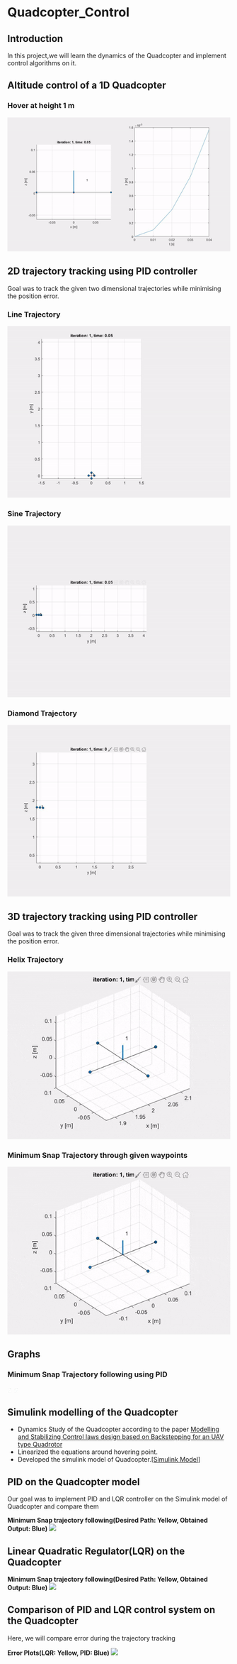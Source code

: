 # Quadcopter_Control

## Introduction
  In this project,we will learn the dynamics of the Quadcopter and implement control algorithms on it.

## Altitude control of a 1D Quadcopter
### Hover at height 1 m

![](https://github.com/Ayush1285/Quadcopter_Control/blob/main/1-D_Control/Results/heightcontrol.gif)

## 2D trajectory tracking using PID controller
Goal was to track the given two dimensional trajectories while minimising the position error.
### Line Trajectory

![](https://github.com/Ayush1285/Quadcopter_Control/blob/main/2-D_Control/Results/trajline.gif)

### Sine Trajectory

![](https://github.com/Ayush1285/Quadcopter_Control/blob/main/2-D_Control/Results/trajsine.gif)

### Diamond Trajectory

![](https://github.com/Ayush1285/Quadcopter_Control/blob/main/2-D_Control/Results/trajdiamond.gif)

## 3D trajectory tracking using PID controller
Goal was to track the given three dimensional trajectories while minimising the position error.
### Helix Trajectory

![](https://github.com/Ayush1285/Quadcopter_Control/blob/main/3-D_Control/Results/trajhelix.gif)

### Minimum Snap Trajectory through given waypoints

![](https://github.com/Ayush1285/Quadcopter_Control/blob/main/3-D_Control/Results/trajminsnap.gif)

## Graphs
### Minimum Snap Trajectory following using PID
<img src="https://github.com/Ayush1285/Quadcopter_Control/blob/main/Simulink_Models/Results/xpositionpid.jpg" width="10" height="10"/>
<img src="Simulink_Models/Results/ypositionpid.jpg" width="10" height="10"/>


## Simulink modelling of the Quadcopter
  * Dynamics Study of the Quadcopter according to the paper [Modelling and Stabilizing Control laws design based on Backstepping for an UAV type Quadrotor](https://drive.google.com/file/d/1x7zfYDEAd4OGHKVt8xIQ0uwxMXA-TSl7/view?usp=sharing)
  * Linearized the equations around hovering point.
  * Developed the simulink model of Quadcopter.[[Simulink Model](https://github.com/Ayush1285/Robust_Quadcopter_Control/blob/main/Simulink%20Models/Quadrotor_linearized.slx)]
  
## PID on the Quadcopter model
  Our goal was to implement PID and LQR controller on the Simulink model of Quadcopter and compare them
  
  **Minimum Snap trajectory following(Desired Path: Yellow, Obtained Output: Blue)**
  ![](https://github.com/Ayush1285/Robust_Quadcopter_Control/blob/main/Simulink%20Models/Results/PID.png)
  
## Linear Quadratic Regulator(LQR) on the Quadcopter

  **Minimum Snap trajectory following(Desired Path: Yellow, Obtained Output: Blue)**
  ![](https://github.com/Ayush1285/Robust_Quadcopter_Control/blob/main/Simulink%20Models/Results/LQR.png)
  
## Comparison of PID and LQR control system on the Quadcopter
  Here, we will compare error during the trajectory tracking
  
  **Error Plots(LQR: Yellow, PID: Blue)**
  ![](https://github.com/Ayush1285/Robust_Quadcopter_Control/blob/main/Simulink%20Models/Results/LQR%20vs%20PID.png)
  
